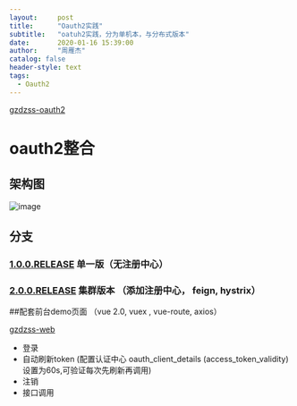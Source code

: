 ```yaml
---
layout:     post
title:      "Oauth2实践"
subtitle:   "oatuh2实践，分为单机本，与分布式版本"
date:       2020-01-16 15:39:00
author:     "周雁杰"
catalog: false
header-style: text
tags:
  - Oauth2
---
```


[gzdzss-oauth2](https://github.com/gzdzss/gzdzss-oauth2)  

# oauth2整合

## 架构图

![image](https://github.com/gzdzss/gzdzss-oauth2/raw/master/oauth2.png)


## 分支

### [1.0.0.RELEASE](https://github.com/gzdzss/gzdzss-oauth2/tree/1.0.0.RELEASE) 单一版（无注册中心）


### [2.0.0.RELEASE](https://github.com/gzdzss/gzdzss-oauth2/tree/2.0.0.RELEASE) 集群版本 （添加注册中心， feign, hystrix）


##配套前台demo页面  （vue 2.0,  vuex , vue-route, axios）

[gzdzss-web](https://github.com/gzdzss/gzdzss-web)

- 登录
- 自动刷新token  (配置认证中心 oauth_client_details (access_token_validity)  设置为60s,可验证每次先刷新再调用)
- 注销
- 接口调用